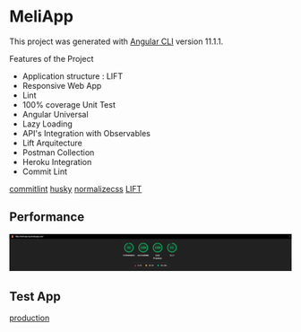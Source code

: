 # MeliApp

This project was generated with [Angular CLI](https://github.com/angular/angular-cli) version 11.1.1.

Features of the Project

- Application structure : LIFT
- Responsive Web App
- Lint
- 100% coverage Unit Test
- Angular Universal
- Lazy Loading
- API's Integration with Observables
- Lift Arquitecture
- Postman Collection
- Heroku Integration
- Commit Lint

[commitlint](https://commitlint.js.org/#/)
[husky](https://www.npmjs.com/package/husky)
[normalizecss](https://necolas.github.io/normalize.css/)
[LIFT](https://angular.io/guide/styleguide#lift)

## Performance

![Lighthouse REPORT](./src/assets/stats.PNG)

## Test App

[production](https://meli-app-ng.herokuapp.com)
